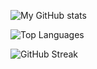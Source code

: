 ![My GitHub stats](https://github-readme-stats.vercel.app/api?username=Aditya-0601&show_icons=true&theme=tokyonight)

![Top Languages](https://github-readme-stats.vercel.app/api/top-langs/?username=Aditya-0601&layout=compact&theme=tokyonight)

![GitHub Streak](https://github-readme-streak-stats.herokuapp.com/?user=Aditya-0601&theme=tokyonight)
